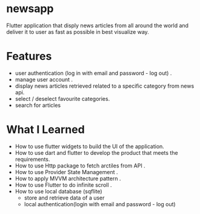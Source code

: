 # newsapp

Flutter application that disply news articles from all around the world and deliver it to user
as fast as possible in best visualize way.

# Features

* user authentication (log in with email and password - log out) .
* manage user account .
* display news articles retrieved related to a specific category from news api.
* select / deselect favourite categories.
* search for articles

# What I Learned

* How to use flutter widgets to build the UI of the application.
* How to use dart and flutter to develop the product that meets the requirements.
* How to use Http package to fetch arctiles from API . 
* How to use Provider State Management .
* How to apply MVVM architecture pattern .
* How to use Flutter to do infinite scroll .
* How to use local database (sqflite) 
  - store and retrieve data of a user
  - local authentication(login with email and password - log out)
